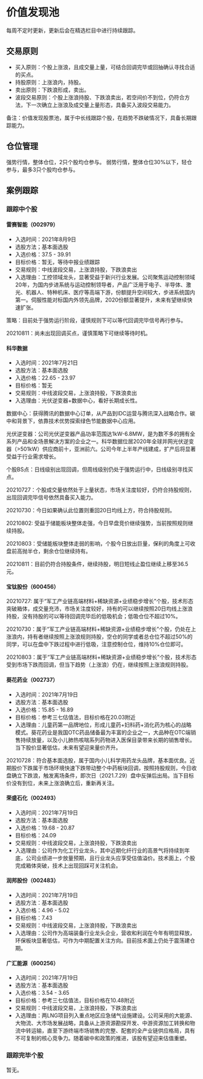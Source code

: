 # 价值发现池

每周不定时更新，更新后会在精选栏目中进行持续跟踪。

## 交易原则

- 买入原则：个股上涨浪，且成交量上量，可结合回调完毕或回抽确认寻找合适的买点。
- 持股原则：上涨浪内，持股。
- 卖出原则：下跌浪形成，卖出。
- 波段交易原则：个股上涨浪持股、下跌浪卖出，若空间价不到位，仍符合方法，下一次确立上涨浪及成交量上量形态，具备买入波段交易能力。

备注：价值发现股票池，属于中长线跟踪个股，在趋势不跌破情况下，具备长期跟踪能力。

## 仓位管理

强势行情，整体仓位，2只个股均仓参与。
弱势行情，整体仓位30%以下，轻仓参与，最多3只个股均仓参与。

## 案例跟踪

### 跟踪中个股

#### 雷赛智能（002979）

- 入选时间：2021年8月9日
- 选股方法；基本面选股
- 入选价格：37.5 - 39.91
- 目标价格：暂无，等待中报业绩跟踪
- 交易规则：中线波段交易，上涨浪持股，下跌浪卖出
- 入选理由：工控领域龙头，显著受益于新兴行业发展。公司聚焦运动控制领域20年，为国内步进系统与运动控制领导者，产品广泛用于电子、半导体、激光、机器人、特种机床、医疗等高端下游，份额提升空间较大，步进系统国内第一。伺服性能对标国内外领先品牌，2020份额显著提升，未来有望继续快速扩张。

策略：目前处于强势运行阶段，谨慎规则下可以等代回调完毕信号再行参与。

20210811：尚未出现回调买点，谨慎策略下可继续等待时机。

#### 科华数据

- 入选时间：2021年7月21日
- 选股方法：基本面选股
- 入选价格：22.65 - 23.97
- 目标价格：暂无
- 交易规则：中线波段交易，上涨浪持股，下跌浪卖出
- 入选理由：光伏逆变器+数据中心，看好长期成长性。

数据中心：获得腾讯的数据中心订单，从产品到IDC运营与腾讯深入战略合作。碳中和背景下，依靠技术优势探索绿色节能数据中心应用。

光伏逆变器：公司光伏逆变器产品功率范围达1kW-6.8MW，是为数不多的拥有全系列产品和全场景解决方案的企业之一。科华数据位居2020年全球并网光伏逆变器（>501kW）供应商前十，亚洲前六。公司今年上半年产线建成，扩产后将显著受益于行业需求增长。

个股BS点：日线级别出现回调，但周线级别仍处于强势运行中，日线级别寻找买点。

20210727：个股成交量依然处于上量状态，市场关注度较好，仍符合持股规则，出现回调完毕信号依然具备买入能力。

20210730：今日如果确认此位置则重回20日均线上方，符合持股规则。

20210802: 受益于储能板块整体走强，今日早盘竞价继续强势，当前按照规则继续持股。

20210803：受储能板块整体走弱的影响，个股今日放出巨量，保利的角度上可收盘前高抛半仓，剩余仓位继续持有。

20210811：目前仍符合持股条件，继续持股，明日短线止盈位继续上移至36.5元。

#### 宝钛股份（600456）

20210727: 属于“军工产业链高端材料+稀缺资源+业绩稳步增长”个股，技术形态突破箱体，成交量充沛，市场关注度较好，持有的可以继续按照20日均线上涨浪持股，没有持股的可以等待回调完毕后的低吸机会；低吸仓位不超过10%。

20210730：属于“军工产业链高端材料+稀缺资源+业绩稳步增长”个股，仍处在上涨浪内，持有者继续按照上涨浪规则持股，空仓的同学或者总仓位不超过50%的同学，可以在盘中下跌过程中进行低吸，注意控制仓位，维持10%仓位即可。

20210803：属于“军工产业链高端材料+稀缺资源+业绩稳步增长”个股，技术形态受到市场下跌而回调，但当下趋势（上涨浪）仍在，继续按照上涨浪规则持股。

#### 葵花药业（002737）

- 入选时间：2021年7月19日
- 选股方法：基本面选股
- 入选价格：15.85 - 16.89
- 目标价格：参考三七估值法，目标价格在20.03附近
- 入选理由：儿童药第一品牌地位，形成儿童药+妇科药+消化药为核心的战略模式。葵花药业是我国OTC药品储备最为丰富的企业之一，大品种在OTC端销售持续放量，以及小儿肺热咳喘系列药物进入医保目录带来长期的销售增长。当下股价显著低估，未来有望迎来量价齐升。

20210728：符合基本面选股，属于国内小儿科学用药龙头品牌，基本面优良。近期股价下跌属于市场环境快速下跌带动整个中药板块回调，按照持股规则，今日收盘确立下跌浪，触发离场条件，即次日（2021.7.29）盘中反弹后出局。当下目标价没有到位，未来上涨浪确立后，重新再关注。

#### 荣盛石化（002493）

- 入选时间：2021年7月19日
- 选股方法：基本面选股
- 入选价格：19.68 - 20.87
- 目标价格：24.09
- 交易规则：中线波段交易，上涨浪持股，下跌浪卖出
- 入选理由：公司作为化工行业龙头，其中近期化纤行业的高景气将持续到年底，公司业绩进一步放量预期，且行业龙头应享受估值溢价。技术面上，个股完成箱体突破，技术上出现回踩可关注机会。

#### 润邦股份（002483）

- 入选时间：2021年7月19日
- 选股方法：基本面选股
- 入选价格：4.96 - 5.02
- 目标价格：7.43
- 交易规则：中线波段交易，上涨浪持股，下跌浪卖出
- 入选理由：公司作为高端装备行业龙头企业，营收和利润在今年有明显释放，环保板块显著低估，可作为中期配置关注方向。目前技术面上仍处于震荡建仓期。

#### 广汇能源（600256）

- 入选时间：2021年7月19日
- 选股方法：基本面选股
- 入选价格：3.54 - 3.65
- 目标价格：参考三七估值法，目标价格在10.48附近
- 交易规则：中线波段交易，上涨浪持股，下跌浪卖出
- 入选理由：两LNG项目列入重点地区应急储气设施建设。公司采用的大能源、大物流、大市场发展战略，具备从上游资源勘探开发、中游资源加工转换和物流中转运输，直至下游终端市场销售的完整、配套的全产业链供应格局，具有不可复制的核心竞争力。随着碳中和政策的推进，该股有望迎来估值重塑。

### 跟踪完毕个股

暂无。
